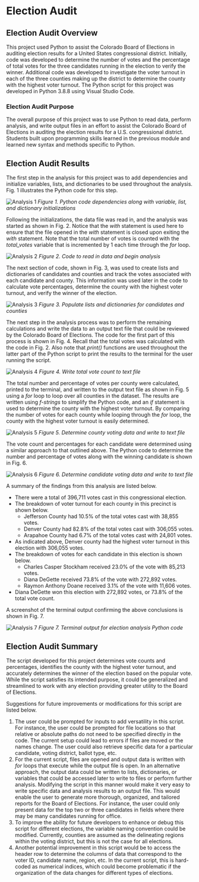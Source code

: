 # Election Audit

## Election Audit Overview

This project used Python to assist the Colorado Board of Elections in auditing election results for a United States congressional district. Initially, code was developed to determine the number of votes and the percentage of total votes for the three candidates running in the election to verify the winner. Additional code was developed to investigate the voter turnout in each of the three counties making up the district to determine the county with the highest voter turnout. The Python script for this project was developed in Python 3.8.8 using Visual Studio Code.

### Election Audit Purpose

The overall purpose of this project was to use Python to read data, perform analysis, and write output files in an effort to assist the Colorado Board of Elections in auditing the election results for a U.S. congressional district. Students built upon programming skills learned in the previous module and learned new syntax and methods specific to Python.

## Election Audit Results

The first step in the analysis for this project was to add dependencies and initialize variables, lists, and dictionaries to be used throughout the analysis. Fig. 1 illustrates the Python code for this step.

![Analysis 1](./Resources/Analysis_step1_initializations.png)
*Figure 1. Python code dependencies along with variable, list, and dictionary initializations*

Following the initializations, the data file was read in, and the analysis was started as shown in Fig. 2. Notice that the *with* statement is used here to ensure that the file opened in the *with* statement is closed upon exiting the *with* statement. Note that the total number of votes is counted with the *total_votes* variable that is incremented by 1 each time through the *for* loop.

![Analysis 2](./Resources/Analysis_step2_read_data_and_begin_analysis.png)
*Figure 2. Code to read in data and begin analysis*

The next section of code, shown in Fig. 3, was used to create lists and dictionaries of candidates and counties and track the votes associated with each candidate and county. This information was used later in the code to calculate vote percentages, determine the county with the highest voter turnout, and verify the winner of the election.

![Analysis 3](./Resources/Analysis_step3_lists_and_dictionaries.png)
*Figure 3. Populate lists and dictionaries for candidates and counties*

The next step in the analysis process was to perform the remaining calculations and write the data to an output text file that could be reviewed by the Colorado Board of Elections. The code for the first part of this process is shown in Fig. 4. Recall that the total votes was calculated with the code in Fig. 2. Also note that *print()* functions are used throughout the latter part of the Python script to print the results to the terminal for the user running the script.

![Analysis 4](./Resources/Analysis_step4_write_total_votes.png)
*Figure 4. Write total vote count to text file*

The total number and percentage of votes per county were calculated, printed to the terminal, and written to the output text file as shown in Fig. 5 using a *for* loop to loop over all counties in the dataset. The results are written using *f-strings* to simplify the Python code, and an *if* statement is used to determine the county with the highest voter turnout. By comparing the number of votes for each county while looping through the *for* loop, the county with the highest voter turnout is easily determined.

![Analysis 5](./Resources/Analysis_step5_county_data.png)
*Figure 5. Determine county voting data and write to text file*

The vote count and percentages for each candidate were determined using a similar approach to that outlined above. The Python code to determine the number and percentage of votes along with the winning candidate is shown in Fig. 6.

![Analysis 6](./Resources/Analysis_step6_candidate_data.png)
*Figure 6. Determine candidate voting data and write to text file*

A summary of the findings from this analysis are listed below.

- There were a total of 396,711 votes cast in this congressional election.
- The breakdown of voter turnout for each county in this precinct is shown below.
    - Jefferson County had 10.5% of the total votes cast with 38,855 votes.
    - Denver County had 82.8% of the total votes cast with 306,055 votes.
    - Arapahoe County had 6.7% of the total votes cast with 24,801 votes.
- As indicated above, Denver county had the highest voter turnout in this election with 306,055 votes.
- The breakdown of votes for each candidate in this election is shown below.
    - Charles Casper Stockham received 23.0% of the vote with 85,213 votes.
    - Diana DeGette received 73.8% of the vote with 272,892 votes.
    - Raymon Anthony Doane received 3.1% of the vote with 11,606 votes.
- Diana DeGette won this election with 272,892 votes, or 73.8% of the total vote count.

A screenshot of the terminal output confirming the above conclusions is shown in Fig. 7.

![Analysis 7](./Resources/Terminal_output.png)
*Figure 7. Terminal output for election analysis Python code*

## Election Audit Summary

The script developed for this project determines vote counts and percentages, identifies the county with the highest voter turnout, and accurately determines the winner of the election based on the popular vote. While the script satisfies its intended purpose, it could be generalized and streamlined to work with any election providing greater utility to the Board of Elections.

Suggestions for future improvements or modifications for this script are listed below.

1. The user could be prompted for inputs to add versatility in this script. For instance, the user could be prompted for file locations so that relative or absolute paths do not need to be specified directly in the code. The current setup could lead to errors if files are moved or the names change. The user could also retrieve specific data for a particular candidate, voting district, ballot type, etc.
2. For the current script, files are opened and output data is written with *for* loops that execute while the output file is open. In an alternative approach, the output data could be written to lists, dictionaries, or variables that could be accessed later to write to files or perform further analysis. Modifying the script in this manner would make it very easy to write specific data and analysis results to an output file. This would enable the user to generate more thorough, organized, and tailored reports for the Board of Elections. For instance, the user could only present data for the top two or three candidates in fields where there may be many candidates running for office.
3. To improve the ability for future developers to enhance or debug this script for different elections, the variable naming convention could be modified. Currently, counties are assumed as the delineating regions within the voting district, but this is not the case for all elections.
4. Another potential improvement in this script would be to access the header row to determine the columns of data that correspond to the voter ID, candidate name, region, etc. In the current script, this is hard-coded as numerical indices, which could become problematic if the organization of the data changes for different types of elections.
